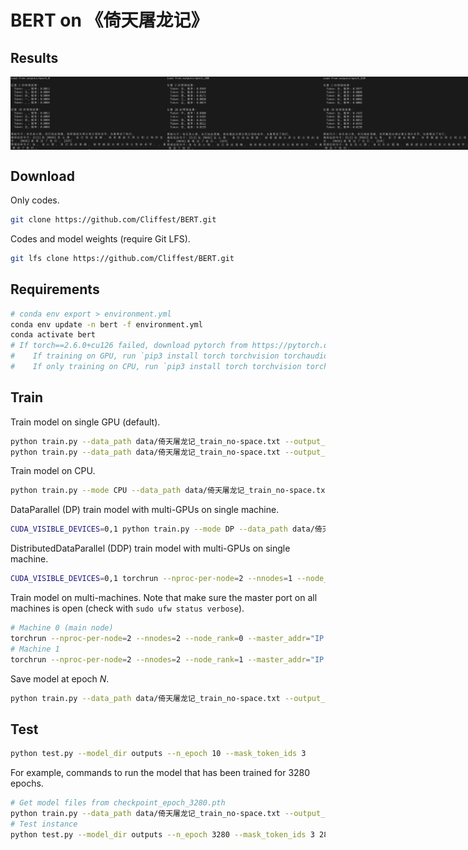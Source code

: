 # BERT on 《倚天屠龙记》

## Results
<div style="display:flex; justify-content:space-between;">
  <img src="Results/result_at_epoch_0.png" alt="Image 1" style="width:250px;">
  <img src="Results/result_at_epoch_100.png" alt="Image 2" style="width:250px;">
  <img src="Results/result_at_epoch_540.png" alt="Image 3" style="width:250px;">
</div>

## Download
Only codes.
```bash
git clone https://github.com/Cliffest/BERT.git
```

Codes and model weights (require Git LFS).
```bash
git lfs clone https://github.com/Cliffest/BERT.git
```

## Requirements
```bash
# conda env export > environment.yml
conda env update -n bert -f environment.yml
conda activate bert
# If torch==2.6.0+cu126 failed, download pytorch from https://pytorch.org
#    If training on GPU, run `pip3 install torch torchvision torchaudio --index-url https://download.pytorch.org/whl/cu126` (Linux)
#    If only training on CPU, run `pip3 install torch torchvision torchaudio` (macOS)
```

## Train
Train model on single GPU (default).
```bash
python train.py --data_path data/倚天屠龙记_train_no-space.txt --output_dir outputs --batch_size 32
python train.py --data_path data/倚天屠龙记_train_no-space.txt --output_dir outputs --batch_size 32 --epochs 1000 --resume_from_epoch 10 --save_interval 10
```

Train model on CPU.
```bash
python train.py --mode CPU --data_path data/倚天屠龙记_train_no-space.txt --output_dir outputs --batch_size 32
```

DataParallel (DP) train model with multi-GPUs on single machine.
```bash
CUDA_VISIBLE_DEVICES=0,1 python train.py --mode DP --data_path data/倚天屠龙记_train_no-space.txt --output_dir outputs --batch_size 64
```

DistributedDataParallel (DDP) train model with multi-GPUs on single machine.
```bash
CUDA_VISIBLE_DEVICES=0,1 torchrun --nproc-per-node=2 --nnodes=1 --node_rank=0 --master_addr=127.0.0.1 --master_port=1234 train.py --mode DDP --data_path data/倚天屠龙记_train_no-space.txt --output_dir outputs --batch_size 32
```

Train model on multi-machines. Note that make sure the master port on all machines is open (check with `sudo ufw status verbose`).
```bash
# Machine 0 (main node)
torchrun --nproc-per-node=2 --nnodes=2 --node_rank=0 --master_addr="IP of main node" --master_port=1234 train.py --mode 1_GPU/DP --data_path data/倚天屠龙记_train_no-space.txt --output_dir outputs --batch_size 32
# Machine 1
torchrun --nproc-per-node=2 --nnodes=2 --node_rank=1 --master_addr="IP of main node" --master_port=1234 train.py --mode 1_GPU/DP --data_path data/倚天屠龙记_train_no-space.txt --output_dir outputs --batch_size 32
```

Save model at epoch $N$.
```bash
python train.py --data_path data/倚天屠龙记_train_no-space.txt --output_dir outputs --epochs N --resume_from_epoch N
```

## Test
```bash
python test.py --model_dir outputs --n_epoch 10 --mask_token_ids 3
```

For example, commands to run the model that has been trained for 3280 epochs.
```bash
# Get model files from checkpoint_epoch_3280.pth
python train.py --data_path data/倚天屠龙记_train_no-space.txt --output_dir outputs --epochs 3280 --resume_from_epoch 3280
# Test instance
python test.py --model_dir outputs --n_epoch 3280 --mask_token_ids 3 28
```